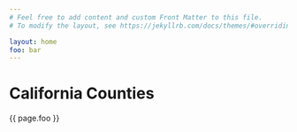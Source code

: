 ```yaml
---
# Feel free to add content and custom Front Matter to this file.
# To modify the layout, see https://jekyllrb.com/docs/themes/#overriding-theme-defaults

layout: home
foo: bar
---
```


# California Counties

{{ page.foo }}

